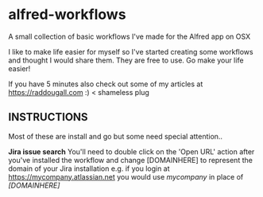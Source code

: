 # alfred-workflows
A small collection of basic workflows I've made for the Alfred app on OSX

I like to make life easier for myself so I've started creating some workflows and thought I would share them. They are free to use. Go make your life easier!

If you have 5 minutes also check out some of my articles at https://raddougall.com :)  < shameless plug

## INSTRUCTIONS
Most of these are install and go but some need special attention..

**Jira issue search**
You'll need to double click on the 'Open URL' action after you've installed the workflow and change [DOMAINHERE] to represent the domain of your Jira installation e.g. if you login at https://mycompany.atlassian.net you would use *mycompany* in place of *[DOMAINHERE]*
